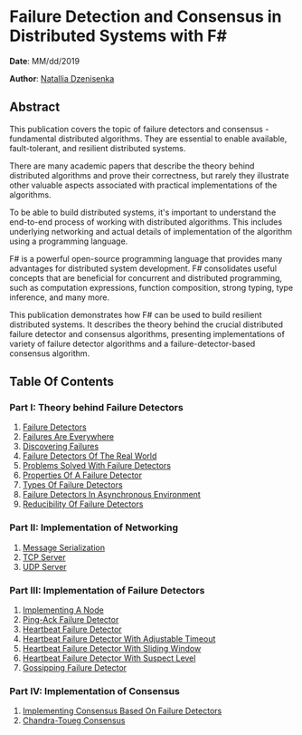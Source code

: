 # **Failure Detection and Consensus in Distributed Systems with F\#**

**Date**: MM/dd/2019

**Author**: [Natallia Dzenisenka](https://twitter.com/nata_dzen)

## **Abstract**

This publication covers the topic of failure detectors and consensus - fundamental distributed algorithms. They are essential to enable available, fault-tolerant, and resilient distributed systems.

There are many academic papers that describe the theory behind distributed algorithms and prove their correctness, but rarely they illustrate other valuable aspects associated with practical implementations of the algorithms.

To be able to build distributed systems, it's important to understand the end-to-end process of working with distributed algorithms. This includes underlying networking and actual details of implementation of the algorithm using a programming language.

F\# is a powerful open-source programming language that provides many advantages for distributed system development. F\# consolidates useful concepts that are beneficial for concurrent and distributed programming, such as computation expressions, function composition, strong typing, type inference, and many more.

This publication demonstrates how F# can be used to build resilient distributed systems. It describes the theory behind the crucial distributed failure detector and consensus algorithms, presenting implementations of variety of failure detector algorithms and a failure-detector-based consensus algorithm.

## **Table Of Contents**

### **Part I: Theory behind Failure Detectors**

1. [Failure Detectors](Theory-Behind-Failure-Detectors.md#Failure-Detectors)
2. [Failures Are Everywhere](Theory-Behind-Failure-Detectors.md#Failures-Are-Everywhere)
3. [Discovering Failures](Theory-Behind-Failure-Detectors.md#Discovering-Failures)
4. [Failure Detectors Of The Real World](Theory-Behind-Failure-Detectors.md#Failure-Detectors-Of-The-Real-World)
5. [Problems Solved With Failure Detectors](Theory-Behind-Failure-Detectors.md#Problems-Solved-With-Failure-Detectors)
6. [Properties Of A Failure Detector](Theory-Behind-Failure-Detectors.md#Properties-Of-A-Failure-Detector)
7. [Types Of Failure Detectors](Theory-Behind-Failure-Detectors.md#Types-Of-Failure-Detectors)
8. [Failure Detectors In Asynchronous Environment](Theory-Behind-Failure-Detectors.md#Failure-Detectors-In-Asynchronous-Environment)
9. [Reducibility Of Failure Detectors](Theory-Behind-Failure-Detectors.md#Reducibility-Of-Failure-Detectors)

### **Part II: Implementation of Networking**

1. [Message Serialization](Implementation-Of-Networking.md##Message-serialization)
2. [TCP Server](Implementation-Of-Networking.md#TCP-server)
3. [UDP Server](Implementation-Of-Networking.md#UDP-server)

### **Part III: Implementation of Failure Detectors**

1. [Implementing A Node](Implementation-Of-Failure-Detectors.md#Implementing-A-Node)
2. [Ping-Ack Failure Detector](Implementation-Of-Failure-Detectors.md#Ping-Ack-Failure-Detector)
3. [Heartbeat Failure Detector](Implementation-Of-Failure-Detectors.md#Heartbeat-Failure-Detector)
4. [Heartbeat Failure Detector With Adjustable Timeout](Implementation-Of-Failure-Detectors.md#Heartbeat-Failure-Detector-With-Adjustable-Timeout)
5. [Heartbeat Failure Detector With Sliding Window](Implementation-Of-Failure-Detectors.md#Heartbeat-Failure-Detector-With-Sliding-Window)
6. [Heartbeat Failure Detector With Suspect Level](Implementation-Of-Failure-Detectors.md#Heartbeat-Failure-Detector-With-Suspect-Level)
7. [Gossipping Failure Detector](Implementation-Of-Failure-Detectors.md#Gossipping-Failure-Detector)

### **Part IV: Implementation of Consensus**

1. [Implementing Consensus Based On Failure Detectors](Implementation-Of-Consensus.md#Implementing-Consensus-Based-On-Failure-Detectors)
2. [Chandra-Toueg Consensus](Implementation-Of-Consensus.md#Chandra-Toueg-Consensus)